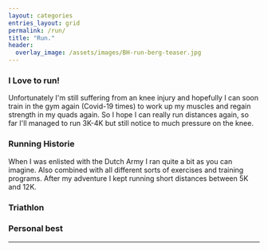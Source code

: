 ```yaml
---
layout: categories
entries_layout: grid
permalink: /run/
title: "Run."
header:
  overlay_image: /assets/images/BH-run-berg-teaser.jpg
---
```

### I Love to run! 

Unfortunately I'm still suffering from an knee injury and hopefully I can soon train in the gym again (Covid-19 times) to work up my muscles and regain strength in my quads again. So I hope I can really run distances again, so far I'll managed to run 3K-4K but still notice to much pressure on the knee.

### Running Historie

When I was enlisted with the Dutch Army I ran quite a bit as you can imagine. Also combined with all different sorts of exercises and training programs. After my adventure I kept running short distances between 5K and 12K.

### Triathlon

### Personal best

---
